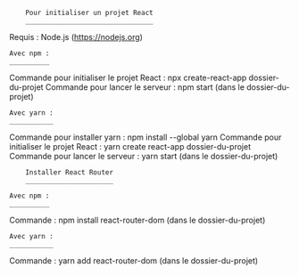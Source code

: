         Pour initialiser un projet React
        ________________________________

Requis : Node.js (https://nodejs.org)

    Avec npm :
    __________

Commande pour initialiser le projet React : npx create-react-app dossier-du-projet
Commande pour lancer le serveur : npm start (dans le dossier-du-projet)

    Avec yarn :
    ___________

Commande pour installer yarn : npm install --global yarn
Commande pour initialiser le projet React : yarn create react-app dossier-du-projet
Commande pour lancer le serveur : yarn start (dans le dossier-du-projet)

        Installer React Router
        ______________________

    Avec npm :
    __________

Commande : npm install react-router-dom (dans le dossier-du-projet)

    Avec yarn :
    ___________

Commande : yarn add react-router-dom (dans le dossier-du-projet)

